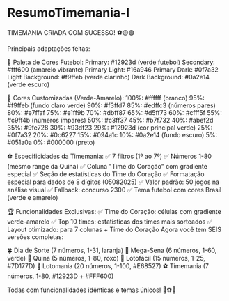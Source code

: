 # ResumoTimemania-I

TIMEMANIA CRIADA COM SUCESSO! ⚽🟡🟢

Principais adaptações feitas:

🎨 Paleta de Cores Futebol:
Primary: #12923d (verde futebol)
Secondary: #fff600 (amarelo vibrante)
Primary Light: #16a946
Primary Dark: #0f7a32
Light Background: #f9ffeb (verde clarinho)
Dark Background: #0a2e14 (verde escuro)


🌈 Cores Customizadas (Verde-Amarelo):
100%: #ffffff (branco)
95%: #f9ffeb (fundo claro verde)
90%: #f3ffd7
85%: #edffc3 (números pares)
80%: #e7ffaf
75%: #e1ff9b
70%: #dbff87
65%: #d5ff73
60%: #cfff5f
55%: #c9ff4b (números ímpares)
50%: #c3ff37
45%: #b7f732
40%: #abef2d
35%: #9fe728
30%: #93df23
29%: #12923d (cor principal verde)
25%: #0f7a32
20%: #0c6227
15%: #094a1c
10%: #0a2e14 (fundo escuro)
5%: #051a0a
0%: #000000 (preto)


⚽ Especificidades da Timemania:
✅ 7 filtros (1º ao 7º)
✅ Números 1-80 (mesmo range da Quina)
✅ Coluna "Time do Coração" com gradiente especial
✅ Seção de estatísticas do Time do Coração
✅ Formatação especial para dados de 8 dígitos (05082025)
✅ Valor padrão: 50 jogos na análise visual
✅ Fallback: concurso 2300
✅ Tema futebol com cores Brasil (verde e amarelo)


🏆 Funcionalidades Exclusivas:
✅ Time do Coração: células com gradiente verde-amarelo
✅ Top 10 times: estatísticas dos times mais sorteados
✅ Layout otimizado: para 7 colunas + Time do Coração
Agora você tem SEIS versões completas:

🍀 Dia de Sorte (7 números, 1-31, laranja)
🎱 Mega-Sena (6 números, 1-60, verde)
🎲 Quina (5 números, 1-80, roxo)
🌸 Lotofácil (15 números, 1-25, #7D177D)
🎰 Lotomania (20 números, 1-100, #E68527)
⚽ Timemania (7 números, 1-80, #12923D + #FFF600)


Todas com funcionalidades idênticas e temas únicos! 🚀⚽🎨